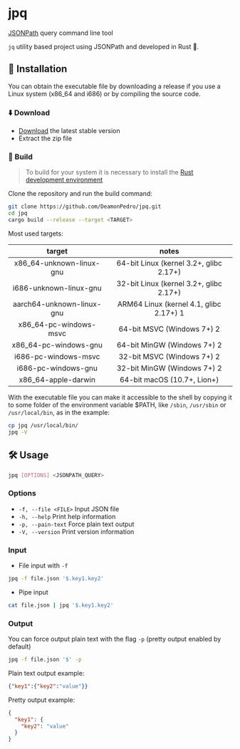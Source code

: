 # jpq

[JSONPath](<https://github.com/json-path>) query command line tool

`jq` utility based project using JSONPath and developed in Rust :crab:.

## :rocket: Installation

You can obtain the executable file by downloading a release if you use a Linux system (x86_64 and i686) or by compiling the source code.

### :arrow_down: Download

- [Download](https://github.com/DeamonPedro/jpq/releases/tag/stable) the latest stable version
- Extract the zip file

### :construction_worker: Build

> To build for your system it is necessary to install the [Rust development environment](https://www.rust-lang.org/tools/install)

Clone the repository and run the build command:

```sh
git clone https://github.com/DeamonPedro/jpq.git
cd jpq
cargo build --release --target <TARGET>
```

Most used targets:

|           target          |                  notes                  |
|:-------------------------:|:---------------------------------------:|
| x86_64-unknown-linux-gnu  | 64-bit Linux (kernel 3.2+, glibc 2.17+) |
| i686-unknown-linux-gnu    | 32-bit Linux (kernel 3.2+, glibc 2.17+) |
| aarch64-unknown-linux-gnu | ARM64 Linux (kernel 4.1, glibc 2.17+) 1 |
| x86_64-pc-windows-msvc    | 64-bit MSVC (Windows 7+) 2              |
| x86_64-pc-windows-gnu     | 64-bit MinGW (Windows 7+) 2             |
| i686-pc-windows-msvc      | 32-bit MSVC (Windows 7+) 2              |
| i686-pc-windows-gnu       | 32-bit MinGW (Windows 7+) 2             |
| x86_64-apple-darwin       | 64-bit macOS (10.7+, Lion+)             |
</code>

With the executable file you can make it accessible to the shell by copying it to some folder of the environment variable $PATH, like `/sbin`, `/usr/sbin` or `/usr/local/bin`, as in the example:

```sh
cp jpq /usr/local/bin/
jpq -V
```

## :hammer_and_wrench: Usage

```sh
jpq [OPTIONS] <JSONPATH_QUERY>
```

### Options

- `-f, --file <FILE>` Input JSON file
- `-h, --help` Print help information
- `-p, --pain-text` Force plain text output
- `-V, --version` Print version information

### Input

- File input with `-f`

```sh
jpq -f file.json '$.key1.key2'
```

- Pipe input

```sh
cat file.json | jpq '$.key1.key2'
```

### Output

You can force output plain text with the flag `-p` (pretty output enabled by default)

```sh
jpq -f file.json '$' -p
```

Plain text output example:

```json
{"key1":{"key2":"value"}}
```

Pretty output example:

```json
{
  "key1": {
    "key2": "value"
  }
}
```
